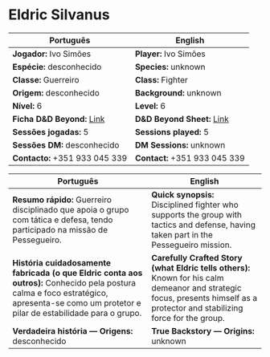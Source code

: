 # Eldric Silvanus



| Português | English |
|-----------|---------|
| **Jogador:** Ivo Simões | **Player:** Ivo Simões |
| **Espécie:** desconhecido | **Species:** unknown |
| **Classe:** Guerreiro | **Class:** Fighter |
| **Origem:** desconhecido | **Background:** unknown |
| **Nível:** 6 | **Level:** 6 |
| **Ficha D&D Beyond:** [Link](https://www.dndbeyond.com/characters/142689215) | **D&D Beyond Sheet:** [Link](https://www.dndbeyond.com/characters/142689215) |
| **Sessões jogadas:** 5 | **Sessions played:** 5 |
| **Sessões DM:** desconhecido | **DM Sessions:** unknown |
| **Contacto:** +351 933 045 339 | **Contact:** +351 933 045 339 |

| Português | English |
|-----------|---------|
| **Resumo rápido:** Guerreiro disciplinado que apoia o grupo com tática e defesa, tendo participado na missão de Pessegueiro. | **Quick synopsis:** Disciplined fighter who supports the group with tactics and defense, having taken part in the Pessegueiro mission. |
| **História cuidadosamente fabricada (o que Eldric conta aos outros):** Conhecido pela postura calma e foco estratégico, apresenta-se como um protetor e pilar de estabilidade para o grupo. | **Carefully Crafted Story (what Eldric tells others):** Known for his calm demeanor and strategic focus, presents himself as a protector and stabilizing force for the group. |
| **Verdadeira história — Origens:** desconhecido | **True Backstory — Origins:** unknown |

